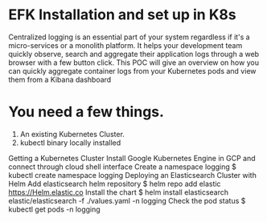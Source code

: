 # EFK Installation and set up in K8s

Centralized logging is an essential part of your system regardless if it's a micro-services or a monolith platform. It helps your development team quickly observe, search and aggregate their application logs through a web browser with a few button click.
This POC will give an overview on how you can quickly aggregate container logs from your Kubernetes pods and view them from a Kibana dashboard

# You need a few things.
1.	An existing Kubernetes Cluster.
2.	kubectl binary locally installed

Getting a Kubernetes Cluster
Install Google Kubernetes Engine in GCP and connect through cloud shell interface
Create a namespace logging
$ kubectl create namespace logging
Deploying an Elasticsearch Cluster with Helm
Add elasticsearch helm repository
$ helm repo add elastic https://Helm.elastic.co
Install the chart
$ helm install elasticsearch elastic/elasticsearch -f ./values.yaml -n logging
Check the pod status
$ kubectl get pods -n logging

